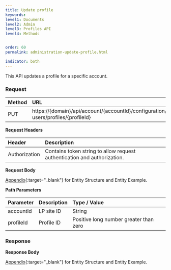 ```yaml
---
title: Update profile
keywords:
level1: Documents
level2: Admin
level3: Profiles API
level4: Methods


order: 60
permalink: administration-update-profile.html

indicator: both
---
```


This API updates a profile for a specific account.

### Request

| Method | URL|
 |:--------- | :-------- |
 |PUT|  https://{domain}/api/account/{accountId}/configuration/le-users/profiles/{profileId}|

**Request Headers**

 |Header | Description|
 |:-------  | :------------  |
 |Authorization | Contains token string to allow request authentication and authorization.|

**Request Body**

[Appendix](administration-profiles-appendix.html){:target="_blank"} for Entity Structure and Entity Example.

**Path Parameters**

| Parameter   |   Description   |  Type / Value |
 |:----------- |  :------------  | :--------------|
| accountId   |   LP site ID    |  String  |
| profileId    |    Profile ID      |  Positive long number greater than zero |

### Response

**Response Body**

[Appendix](administration-profiles-appendix.html){:target="_blank"} for Entity Structure and Entity Example.
